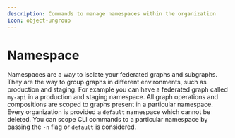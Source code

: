 ```yaml
---
description: Commands to manage namespaces within the organization
icon: object-ungroup
---
```


# Namespace

Namespaces are a way to isolate your federated graphs and subgraphs. They are the way to group graphs in different environments, such as production and staging. For example you can have a federated graph called `my-api` in a production and staging namespace. All graph operations and compositions are scoped to graphs present in a particular namespace. Every organization is provided a `default` namespace which cannot be deleted. You can scope CLI commands to a particular namespace by passing the `-n` flag or `default` is considered.
